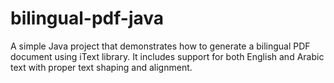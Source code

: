 # bilingual-pdf-java
A simple Java project that demonstrates how to generate a bilingual PDF document using iText library. It includes support for both English and Arabic text with proper text shaping and alignment.
